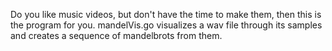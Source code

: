 Do you like music videos, but don't have the time to make them, then this is the program for you. mandelVis.go visualizes a wav file through its samples and creates a sequence of mandelbrots from them.
